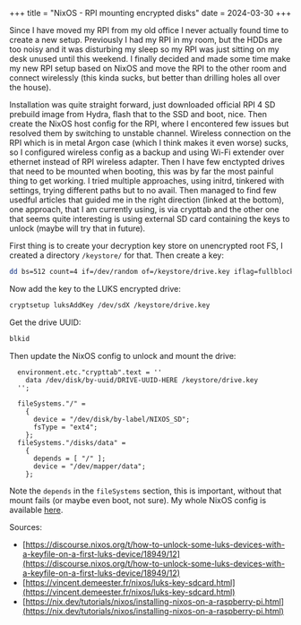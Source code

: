 +++
title = "NixOS - RPI mounting encrypted disks"
date = 2024-03-30
+++

Since I have moved my RPI from my old office I never actually found time to create a new setup. Previously I had my RPI in my room, but the HDDs are too noisy and it was disturbing my sleep so my RPI was just sitting on my desk unused until this weekend. I finally decided and made some time make my new RPI setup based on NixOS and move the RPI to the other room and connect wirelessly (this kinda sucks, but better than drilling holes all over the house).

Installation was quite straight forward, just downloaded official RPI 4 SD prebuild image from Hydra, flash that to the SSD and boot, nice. Then create the NixOS host config for the RPI, where I encontered few issues but resolved them by switching to unstable channel. Wireless connection on the RPI which is in metal Argon case (which I think makes it even worse) sucks, so I configured wireless config as a backup and using Wi-Fi extender over ethernet instead of RPI wireless adapter. Then I have few enctypted drives that need to be mounted when booting, this was by far the most painful thing to get working. I tried multiple approaches, using initrd, tinkered with settings, trying different paths but to no avail. Then managed to find few usedful articles that guided me in the right direction (linked at the bottom), one approach, that I am currently using, is via crypttab and the other one that seems quite interesting is using external SD card containing the keys to unlock (maybe will try that in future).

First thing is to create your decryption key store on unencrypted root FS, I created a directory `/keystore/` for that. Then create a key:
```bash
dd bs=512 count=4 if=/dev/random of=/keystore/drive.key iflag=fullblock
```

Now add the key to the LUKS encrypted drive:
```bash
cryptsetup luksAddKey /dev/sdX /keystore/drive.key
```

Get the drive UUID:
```bash
blkid
```

Then update the NixOS config to unlock and mount the drive:
```
  environment.etc."crypttab".text = ''
    data /dev/disk/by-uuid/DRIVE-UUID-HERE /keystore/drive.key
  '';

  fileSystems."/" =
    { 
      device = "/dev/disk/by-label/NIXOS_SD";
      fsType = "ext4";
    };
  fileSystems."/disks/data" =
    {
      depends = [ "/" ];
      device = "/dev/mapper/data";
    };
```

Note the `depends` in the `fileSystems` section, this is important, without that mount fails (or maybe even boot, not sure). My whole NixOS config is available [here](https://github.com/MQ37/nixos).


Sources:
- [https://discourse.nixos.org/t/how-to-unlock-some-luks-devices-with-a-keyfile-on-a-first-luks-device/18949/12](https://discourse.nixos.org/t/how-to-unlock-some-luks-devices-with-a-keyfile-on-a-first-luks-device/18949/12)
- [https://vincent.demeester.fr/nixos/luks-key-sdcard.html](https://vincent.demeester.fr/nixos/luks-key-sdcard.html)
- [https://nix.dev/tutorials/nixos/installing-nixos-on-a-raspberry-pi.html](https://nix.dev/tutorials/nixos/installing-nixos-on-a-raspberry-pi.html)

